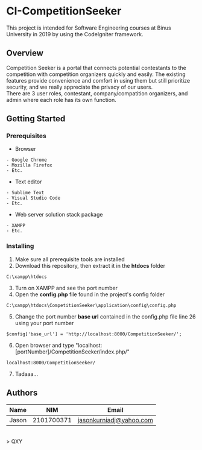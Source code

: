 # CI-CompetitionSeeker
This project is intended for Software Engineering courses at Binus University in 2019 by using the CodeIgniter framework.

## Overview
Competition Seeker is a portal that connects potential contestants to the competition with competition organizers quickly and easily.
The existing features provide convenience and comfort in using them but still prioritize security, and we really appreciate the privacy of our users.<br/>
There are 3 user roles, contestant, company/compatition organizers, and admin where each role has its own function.

## Getting Started 
### Prerequisites
- Browser
```
- Google Chrome
- Mozilla Firefox
- Etc.
```
- Text editor
```
- Sublime Text
- Visual Studio Code
- Etc.
```
- Web server solution stack package
```
- XAMPP
- Etc.
```

### Installing
1. Make sure all prerequisite tools are installed
2. Download this repository, then extract it in the __htdocs__ folder
```
C:\xampp\htdocs
```
3. Turn on XAMPP and see the port number
4. Open the __config.php__ file found in the project's config folder
```
C:\xampp\htdocs\CompetitionSeeker\application\config\config.php
```
5. Change the port number __base url__ contained in the config.php file line 26 using your port number
```
$config['base_url'] = 'http://localhost:8000/CompetitionSeeker/';
```
6. Open browser and type "localhost:[portNumber]/CompetitionSeeker/index.php/"
```
localhost:8000/CompetitionSeeker/
``` 
7. Tadaaa...

## Authors
| Name | NIM | Email |
| --- | --- | --- |
| Jason | 2101700371 | [jasonkurniadj@yahoo.com](mailto:jasonkurniadj@yahoo.com?subject=[GitHub]CI-CompetitionSeeker)

<br/>
> QXY
